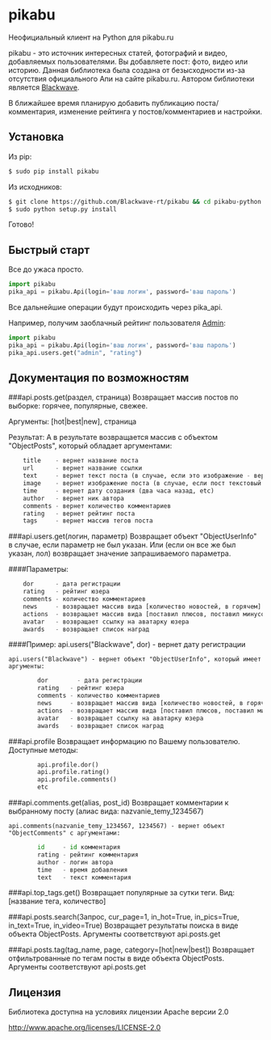 pikabu
======

Неофициальный клиент на Python для pikabu.ru

pikabu - это источник интересных статей, фотографий и видео, добавляемых пользователями. Вы добавляете пост: фото, видео или историю.
Данная библиотека была создана от безысходности из-за отсутствия официального Апи на сайте pikabu.ru. Автором библиотеки является [Blackwave](http://pikabu.ru/profile/blackwave).

В ближайшее время планирую добавить публикацию поста/комментария, изменение рейтинга у постов/комментариев и настройки.

## Установка

Из pip:
```bash
$ sudo pip install pikabu
```
Из исходников:
```bash
$ git clone https://github.com/Blackwave-rt/pikabu && cd pikabu-python
$ sudo python setup.py install
```
Готово!

## Быстрый старт

Все до ужаса просто.
   ```python
   import pikabu
   pika_api = pikabu.Api(login='ваш логин', password='ваш пароль')
```
Все дальнейшие операции будут происходить через pika_api.

Например, получим заоблачный рейтинг пользователя [Admin](http://pikabu.ru/profile/admin):
   ```python
   import pikabu
   pika_api = pikabu.Api(login='ваш логин', password='ваш пароль')
   pika_api.users.get("admin", "rating")
```
## Документация по возможностям

###api.posts.get(раздел, страница)
Возвращает массив постов по выборке: горячее, популярные, свежее.

Аргументы: [hot|best|new], страница

Результат: А в результате возвращается массив с объектом "ObjectPosts", который обладает аргументами:
```python
	title    - вернет название поста
	url      - вернет название ссылки
	text     - вернет текст поста (в случае, если это изображение - вернет None)
	image    - вернет изображение поста (в случае, если пост текстовый - вернет None)
	time     - вернет дату создания (два часа назад, etc)
	author   - вернет ник автора
	comments - вернет количество комментариев
	rating   - вернет рейтинг поста
	tags     - вернет массив тегов поста
```
	
###api.users.get(логин, параметр)
Возвращает объект "ObjectUserInfo" в случае, если параметр не был указан. Или (если он все же был указан, лол) возвращает значение запрашиваемого параметра.

####Параметры:
```python
	dor 	 - дата регистрации
	rating   - рейтинг юзера
	comments - количество комментариев
	news     - возвращает массив вида [количество новостей, в горячем]
	actions  - возвращает массив вида [поставил плюсов, поставил минусов]
	avatar   - возвращает ссылку на аватарку юзера
	awards   - возвращает список наград
```

####Пример:
	api.users("Blackwave", dor) - вернет дату регистрации

	api.users("Blackwave") - вернет объект "ObjectUserInfo", который имеет аргументы:
```python
		dor 	   - дата регистрации
		rating   - рейтинг юзера
		comments - количество комментариев
		news     - возвращает массив вида [количество новостей, в горячем]
		actions  - возвращает массив вида [поставил плюсов, поставил минусов]
		avatar   - возвращает ссылку на аватарку юзера
		awards   - возвращает список наград
```

###api.profile
Возвращает информацию по Вашему пользователю. Доступные методы:
```python
		api.profile.dor()
		api.profile.rating()
		api.profile.comments()
		etc
```

###api.comments.get(alias, post_id)
Возвращает комментарии к выбранному посту (алиас вида: nazvanie_temy_1234567)

	api.comments(nazvanie_temy_1234567, 1234567) - вернет объект "ObjectComments" с аргументами:
```python
		id     - id комментария
		rating - рейтинг комментария
		author - логин автора
		time   - время добавления
		text   - текст комментария
```

###api.top_tags.get()
Возвращает популярные за сутки теги. Вид: [название тега, количество]

###api.posts.search(Запрос, cur_page=1, in_hot=True, in_pics=True, in_text=True, in_video=True)
Возвращает результаты поиска в виде объекта ObjectPosts. Аргументы соответствуют api.posts.get

###api.posts.tag(tag_name, page, category=[hot|new|best])
Возвращает отфильтрованные по тегам посты в виде объекта ObjectPosts. Аргументы соответствуют api.posts.get

## Лицензия

Библиотека доступна на условиях лицензии Apache версии 2.0

http://www.apache.org/licenses/LICENSE-2.0
